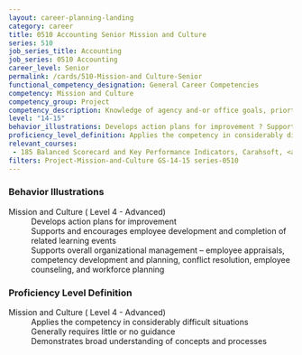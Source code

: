 ```yaml
---
layout: career-planning-landing
category: career
title: 0510 Accounting Senior Mission and Culture
series: 510
job_series_title: Accounting
job_series: 0510 Accounting
career_level: Senior
permalink: /cards/510-Mission-and Culture-Senior
functional_competency_designation: General Career Competencies
competency: Mission and Culture
competency_group: Project
competency_description: Knowledge of agency and-or office goals, priorties, purpose, and its underlying values; ability to contribute to agency and-or office success, improvements, and workforce development 
level: "14-15"
behavior_illustrations: Develops action plans for improvement ? Supports and encourages employee development and completion of related learning events ? Supports overall organizational management – employee appraisals, competency development and planning, conflict resolution, employee counseling, and workforce planning
proficiency_level_definition: Applies the competency in considerably difficult situations ? Generally requires little or no guidance ? Demonstrates broad understanding of concepts and processes
relevant_courses: 
 - 185 Balanced Scorecard and Key Performance Indicators, Carahsoft, <a href="https://www.linkedin.com/learning/balanced-scorecard-and-key-performance-indicators">https://www.linkedin.com/learning/balanced-scorecard-and-key-performance-indicators</a>
filters: Project-Mission-and-Culture GS-14-15 series-0510
---
```


<div class="desktop:grid-col-6 margin-y-205">
  <div class="border-top-2 bg-white padding-2 shadow-5 height-full members-hover border-1px button-border border-top-blue radius-lg card-text-color">
    <h3>Behavior Illustrations</h3>
    <dl class="text-base card-content-color"><dt>Mission and Culture ( Level 4 - Advanced)</dt><dd>Develops action plans for improvement </dd><dd> Supports and encourages employee development and completion of related learning events </dd><dd> Supports overall organizational management – employee appraisals, competency development and planning, conflict resolution, employee counseling, and workforce planning</dd></dl>
  </div>
</div>
<div class="desktop:grid-col-6 margin-y-205">
  <div class="border-top-2 bg-white padding-2 shadow-5 height-full members-hover border-1px button-border border-top-blue radius-lg card-text-color">
    <h3>Proficiency Level Definition</h3>
    <dl class="text-base card-content-color"><dt>Mission and Culture ( Level 4 - Advanced)</dt><dd>Applies the competency in considerably difficult situations </dd><dd> Generally requires little or no guidance </dd><dd> Demonstrates broad understanding of concepts and processes</dd></dl>
  </div>
</div>